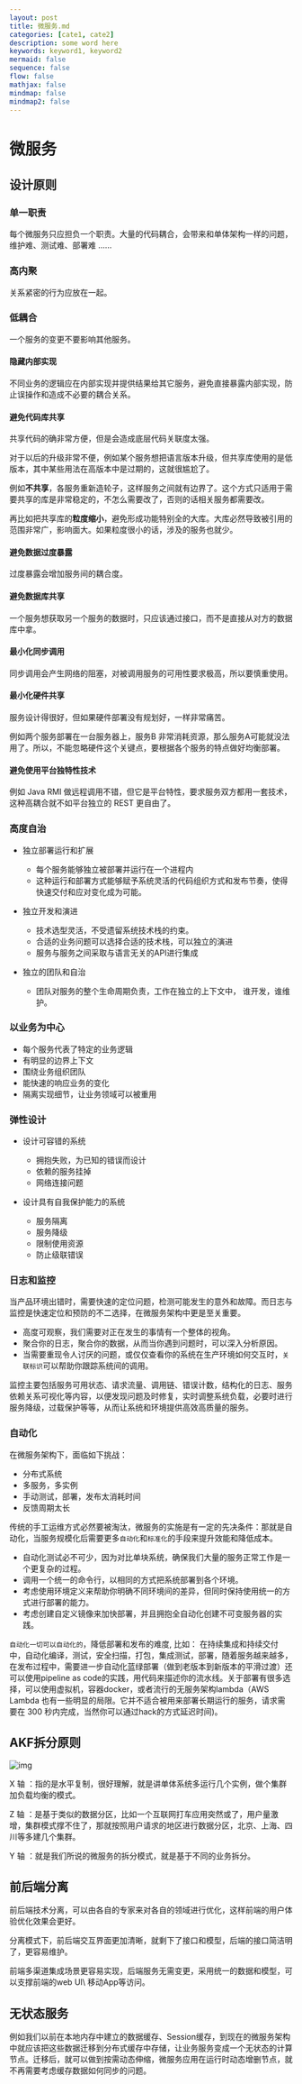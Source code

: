 ```yaml
---
layout: post
title: 微服务.md
categories: [cate1, cate2]
description: some word here
keywords: keyword1, keyword2
mermaid: false
sequence: false
flow: false
mathjax: false
mindmap: false
mindmap2: false
---
```

# 微服务

## 设计原则

### 单一职责

每个微服务只应担负一个职责。大量的代码耦合，会带来和单体架构一样的问题，维护难、测试难、部署难 ……



### 高内聚

关系紧密的行为应放在一起。



### 低耦合

一个服务的变更不要影响其他服务。



#### 隐藏内部实现

不同业务的逻辑应在内部实现并提供结果给其它服务，避免直接暴露内部实现，防止误操作和造成不必要的耦合关系。



#### 避免代码库共享

共享代码的确非常方便，但是会造成底层代码关联度太强。

对于以后的升级非常不便，例如某个服务想把语言版本升级，但共享库使用的是低版本，其中某些用法在高版本中是过期的，这就很尴尬了。

例如**不共享**，各服务重新造轮子，这样服务之间就有边界了。这个方式只适用于需要共享的库是非常稳定的，不怎么需要改了，否则的话相关服务都需要改。

再比如把共享库的**粒度缩小**，避免形成功能特别全的大库。大库必然导致被引用的范围非常广，影响面大。如果粒度很小的话，涉及的服务也就少。



#### 避免数据过度暴露

过度暴露会增加服务间的耦合度。



#### 避免数据库共享

一个服务想获取另一个服务的数据时，只应该通过接口，而不是直接从对方的数据库中拿。



#### 最小化同步调用

同步调用会产生网络的阻塞，对被调用服务的可用性要求极高，所以要慎重使用。



#### 最小化硬件共享

服务设计得很好，但如果硬件部署没有规划好，一样非常痛苦。

例如两个服务部署在一台服务器上，服务B 非常消耗资源，那么服务A可能就没法用了。所以，不能忽略硬件这个关键点，要根据各个服务的特点做好均衡部署。



#### 避免使用平台独特性技术

例如 Java RMI 做远程调用不错，但它是平台特性，要求服务双方都用一套技术，这种高耦合就不如平台独立的 REST 更自由了。



### 高度自治

- 独立部署运行和扩展

	- 每个服务能够独立被部署并运行在一个进程内
	- 这种运行和部署方式能够赋予系统灵活的代码组织方式和发布节奏，使得快速交付和应对变化成为可能。

- 独立开发和演进

	- 技术选型灵活，不受遗留系统技术栈的约束。
	- 合适的业务问题可以选择合适的技术栈，可以独立的演进
	- 服务与服务之间采取与语言无关的API进行集成

- 独立的团队和自治

	- 团队对服务的整个生命周期负责，工作在独立的上下文中， 谁开发，谁维护。

	

### 以业务为中心

- 每个服务代表了特定的业务逻辑
- 有明显的边界上下文
- 围绕业务组织团队
- 能快速的响应业务的变化
- 隔离实现细节，让业务领域可以被重用



### 弹性设计

- 设计可容错的系统

	- 拥抱失败，为已知的错误而设计
	- 依赖的服务挂掉
	- 网络连接问题

- 设计具有自我保护能力的系统

	- 服务隔离
	- 服务降级
	- 限制使用资源
	- 防止级联错误

	

### 日志和监控

当产品环境出错时，需要快速的定位问题，检测可能发生的意外和故障。而日志与监控是快速定位和预防的不二选择，在微服务架构中更是至关重要。

- 高度可观察，我们需要对正在发生的事情有一个整体的视角。
- 聚合你的日志，聚合你的数据，从而当你遇到问题时，可以深入分析原因。
- 当需要重现令人讨厌的问题，或仅仅查看你的系统在生产环境如何交互时，`关联标识`可以帮助你跟踪系统间的调用。

监控主要包括服务可用状态、请求流量、调用链、错误计数，结构化的日志、服务依赖关系可视化等内容，以便发现问题及时修复，实时调整系统负载，必要时进行服务降级，过载保护等等，从而让系统和环境提供高效高质量的服务。



### 自动化

在微服务架构下，面临如下挑战：

- 分布式系统
- 多服务，多实例
- 手动测试，部署，发布太消耗时间
- 反馈周期太长

传统的手工运维方式必然要被淘汰，微服务的实施是有一定的先决条件：那就是自动化，当服务规模化后需要更多`自动化`和`标准化`的手段来提升效能和降低成本。

- 自动化测试必不可少，因为对比单块系统，确保我们大量的服务正常工作是一个更复杂的过程。
- 调用一个统一的命令行，以相同的方式把系统部署到各个环境。
- 考虑使用环境定义来帮助你明确不同环境间的差异，但同时保持使用统一的方式进行部署的能力。
- 考虑创建自定义镜像来加快部署，并且拥抱全自动化创建不可变服务器的实践。

`自动化一切可以自动化的`，降低部署和发布的难度, 比如： 在持续集成和持续交付中，自动化编译，测试，安全扫描，打包，集成测试，部署，随着服务越来越多，在发布过程中，需要进一步自动化蓝绿部署（做到老版本到新版本的平滑过渡）还可以使用pipeline as code的实践，用代码来描述你的流水线。关于部署有很多选择，可以使用虚拟机，容器docker，或者流行的无服务架构lambda（AWS Lambda 也有一些明显的局限。它并不适合被用来部署长期运行的服务，请求需要在 300 秒内完成，当然你可以通过hack的方式延迟时间)。



## AKF拆分原则

![img](https://oss.xubighead.top/oss/image/202506/1930437503472472065.jpg)

X 轴 ：指的是水平复制，很好理解，就是讲单体系统多运行几个实例，做个集群加负载均衡的模式。

Z 轴 ：是基于类似的数据分区，比如一个互联网打车应用突然或了，用户量激增，集群模式撑不住了，那就按照用户请求的地区进行数据分区，北京、上海、四川等多建几个集群。

Y 轴 ：就是我们所说的微服务的拆分模式，就是基于不同的业务拆分。



## 前后端分离

前后端技术分离，可以由各自的专家来对各自的领域进行优化，这样前端的用户体验优化效果会更好。

分离模式下，前后端交互界面更加清晰，就剩下了接口和模型，后端的接口简洁明了，更容易维护。

前端多渠道集成场景更容易实现，后端服务无需变更，采用统一的数据和模型，可以支撑前端的web UI\ 移动App等访问。



## 无状态服务

例如我们以前在本地内存中建立的数据缓存、Session缓存，到现在的微服务架构中就应该把这些数据迁移到分布式缓存中存储，让业务服务变成一个无状态的计算节点。迁移后，就可以做到按需动态伸缩，微服务应用在运行时动态增删节点，就不再需要考虑缓存数据如何同步的问题。






